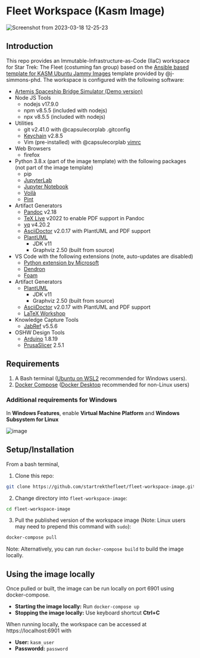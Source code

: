 # Fleet Workspace (Kasm Image)

![Screenshot from 2023-03-18 12-25-23](https://user-images.githubusercontent.com/14095576/226132866-497d2a5c-17b3-4e4e-b971-9aec492841c6.png)

## Introduction

This repo provides an Immutable-Infrastructure-as-Code (IIaC) workspace for Star Trek: The Fleet (costuming fan group) based on the [Ansible based template for KASM Ubuntu Jammy Images](https://hub.docker.com/r/kasmweb/core-ubuntu-jammy) template provided by @j-simmons-phd.  The workspace is configured with the following software:

- [Artemis Spaceship Bridge Simulator (Demo version)](https://www.artemisspaceshipbridge.com)
- Node JS Tools
    - nodejs v17.9.0
    - npm v8.5.5 (included with nodejs)
    - npx v8.5.5 (included with nodejs)
- Utilities
    - git v2.41.0 with @capsulecorplab .gitconfig
    - [Keychain](https://www.funtoo.org/Keychain) v2.8.5
    - Vim (pre-installed) with @capsulecorplab [vimrc](https://gist.github.com/capsulecorplab/495058e7a57ed8adaed3c40c80d09739#file-vimrc)
- Web Browsers
    - firefox
- Python 3.8.x (part of the image template) with the following packages (not part of the image template)
    - pip
    - [JupyterLab](https://jupyter.org/)
    - [Jupyter Notebook](https://jupyter.org/)
    - [Voilà](https://voila.readthedocs.io/en/stable/index.html)
    - [Pint](https://pint.readthedocs.io/en/stable/)
- Artifact Generators
    - [Pandoc](https://pandoc.org/) v2.18
    - [TeX Live](https://www.tug.org/texlive/) v2022 to enable PDF support in Pandoc
    - [yq](https://mikefarah.gitbook.io/yq/) v4.20.2
    - [AsciiDoctor](https://asciidoctor.org/) v2.0.17 with PlantUML and PDF support
    - [PlantUML](https://plantuml.com/)
        - JDK v11
        - Graphviz 2.50 (built from source)
- VS Code with the following extensions (note, auto-updates are disabled)
    - [Python extension by Microsoft](https://marketplace.visualstudio.com/items?itemName=ms-python.python)
    - [Dendron](https://marketplace.visualstudio.com/items?itemName=dendron.dendron)
    - [Foam](https://marketplace.visualstudio.com/items?itemName=foam.foam-vscode)
- Artifact Generators
    - [PlantUML](https://plantuml.com/)
        - JDK v11
        - Graphviz 2.50 (built from source)
    - [AsciiDoctor](https://asciidoctor.org/) v2.0.17 with PlantUML and PDF support
    - [LaTeX Workshop](https://marketplace.visualstudio.com/items?itemName=James-Yu.latex-workshop)
- Knowledge Capture Tools
    - [JabRef](https://www.jabref.org/) v5.5.6
- OSHW Design Tools
    - [Arduino](https://wiki-content.arduino.cc/en/software) 1.8.19
    - [PrusaSlicer](https://www.prusa3d.com/page/prusaslicer_424/) 2.5.1

## Requirements

1. A Bash terminal ([Ubuntu on WSL2](https://ubuntu.com/tutorials/install-ubuntu-on-wsl2-on-windows-11-with-gui-support#2-install-wsl) recommended for Windows users).
2. [Docker Compose](https://docs.docker.com/compose/install/) ([Docker Desktop](https://docs.docker.com/desktop/) recommended for non-Linux users)

### Additional requirements for Windows

In **Windows Features**, enable **Virtual Machine Platform** and **Windows Subsystem for Linux**

![image](https://user-images.githubusercontent.com/14095576/226184350-2b45b23b-551f-4aee-b5c9-391a20518666.png)

## Setup/Installation

From a bash terminal,

1. Clone this repo:

```bash
git clone https://github.com/startrekthefleet/fleet-workspace-image.git
```

2. Change directory into `fleet-workspace-image`:

```bash
cd fleet-workspace-image
```

3. Pull the published version of the workspace image (Note: Linux users may need to prepend this command with `sudo`):

```bash
docker-compose pull
```

Note: Alternatively, you can run `docker-compose build` to build the image locally.

## Using the image locally

Once pulled or built, the image can be run locally on port 6901 using docker-compose.

- **Starting the image locally:** Run `docker-compose up`
- **Stopping the image locally:** Use keyboard shortcut **Ctrl+C**

When running locally, the workspace can be accessed at https://localhost:6901 with
- **User:** `kasm_user`
- **Passwordd:** `password`
